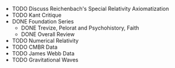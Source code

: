 - TODO Discuss Reichenbach's Special Relativity Axiomatization
- TODO Kant Critique
- DONE Foundation Series
	- DONE Trevize, Pelorat and Psychohistory, Faith
	- DONE Overall Review
- TODO Numerical Relativity
- TODO CMBR Data
- TODO James Webb Data
- TODO Gravitational Waves